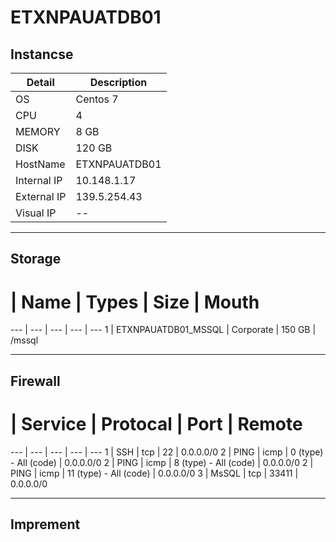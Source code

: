 # ETXNPAUATDB01

## Instancse
Detail | Description
--- | ---
OS | Centos 7
CPU | 4
MEMORY | 8 GB
DISK | 120 GB
HostName | ETXNPAUATDB01
Internal IP | 10.148.1.17
External IP | 139.5.254.43
Visual IP   | --

---

## Storage

# | Name | Types | Size | Mouth
--- | --- | --- | --- | ---
1 | ETXNPAUATDB01_MSSQL | Corporate | 150 GB | /mssql

---

## Firewall

# | Service | Protocal | Port | Remote
--- | --- | --- | --- | ---
1 | SSH | tcp | 22 | 0.0.0.0/0
2 | PING | icmp | 0 (type) - All (code) | 0.0.0.0/0
2 | PING | icmp | 8 (type) - All (code) | 0.0.0.0/0
2 | PING | icmp | 11 (type) - All (code) | 0.0.0.0/0
3 | MsSQL | tcp | 33411 | 0.0.0.0/0

---
## Imprement